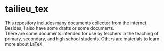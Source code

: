 # tailieu_tex
This repository includes many documents collected from the internet. Besides, I also have some drafts or some documents.<br>
There are some documents intended for use by teachers in the teaching of primary, secondary, and high school students. Others are materials to learn more about LaTeX.
